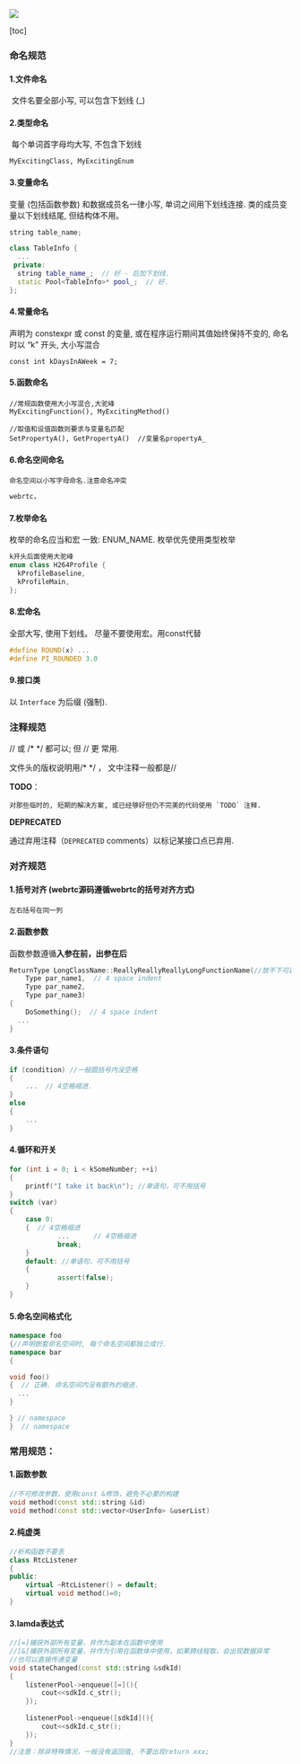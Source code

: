 ![](images\c++style.jpg)

[toc]

### 命名规范

#### 1.文件命名

​	文件名要全部小写, 可以包含下划线 (_) 

#### 2.类型命名

​	每个单词首字母均大写, 不包含下划线

```
MyExcitingClass, MyExcitingEnum
```

#### 3.变量命名

  变量 (包括函数参数) 和数据成员名一律小写, 单词之间用下划线连接. 
  类的成员变量以下划线结尾, 但结构体不用。

```c++
string table_name;

class TableInfo {
  ...
 private:
  string table_name_;  // 好 - 后加下划线.
  static Pool<TableInfo>* pool_;  // 好.
};
```

#### 4.常量命名

   声明为 constexpr 或 const 的变量, 或在程序运行期间其值始终保持不变的, 
   命名时以 “k” 开头, 大小写混合

```
const int kDaysInAWeek = 7;
```

#### 5.函数命名

```
//常规函数使用大小写混合,大驼峰
MyExcitingFunction(), MyExcitingMethod()

//取值和设值函数则要求与变量名匹配
SetPropertyA(), GetPropertyA()  //变量名propertyA_ 
```

#### 6.命名空间命名

  	命名空间以小写字母命名.注意命名冲突

```c++
webrtc， 
```

#### 7.枚举命名

枚举的命名应当和宏 一致:   ENUM_NAME.
枚举优先使用类型枚举

```c++
k开头后面使用大驼峰
enum class H264Profile {
  kProfileBaseline,
  kProfileMain,
};
```

#### 8.宏命名

全部大写, 使用下划线。 尽量不要使用宏。用const代替

```c++
#define ROUND(x) ...
#define PI_ROUNDED 3.0
```

#### 9.接口类

以 `Interface` 为后缀 (强制).

### 注释规范

// 或 /* */ 都可以;  但 // 更 常用. 

文件头的版权说明用/* */ ， 文中注释一般都是//

**TODO**：

 	对那些临时的, 短期的解决方案, 或已经够好但仍不完美的代码使用 `TODO` 注释.

 **DEPRECATED**

通过弃用注释（`DEPRECATED` comments）以标记某接口点已弃用.



### 对齐规范

#### 1.括号对齐 (webrtc源码遵循webrtc的括号对齐方式)

```
左右括号在同一列
```

#### 2.函数参数

函数参数遵循**入参在前，出参在后**

```c++
ReturnType LongClassName::ReallyReallyReallyLongFunctionName(//放不下可以对形参分行
    Type par_name1,  // 4 space indent
    Type par_name2,
    Type par_name3) 
{
    DoSomething();  // 4 space indent
  ...
}
```

#### 3.条件语句

```c++
if (condition) //一般圆括号内没空格
{  
    ...  // 4空格缩进.
} 
else 
{
    ...
}
```

#### 4.循环和开关

```c++
for (int i = 0; i < kSomeNumber; ++i) 
{
    printf("I take it back\n"); //单语句，可不用括号
}
switch (var) 
{
    case 0: 
  	{  // 4空格缩进
    		...      // 4空格缩进
    		break;
  	}
  	default: //单语句，可不用括号
  	{
    		assert(false);
  	}
}
```

#### 5.命名空间格式化

```C++
namespace foo 
{//声明嵌套命名空间时, 每个命名空间都独立成行.
namespace bar 
{

void foo() 
{  // 正确. 命名空间内没有额外的缩进.
  ...
}

} // namespace
}  // namespace
```

### 常用规范：

#### 1.函数参数

```c++
//不可修改参数，使用const &修饰，避免不必要的构建 
void method(const std::string &id) 
void method(const std::vector<UserInfo> &userList)
```

#### 2.纯虚类

```c++
//析构函数不要丢 
class RtcListener
{    
public:    
    virtual ~RtcListener() = default;        
    virtual void method()=0; 
}
```

#### 3.lamda表达式

```c++
//[=]捕获外部所有变量，并作为副本在函数中使用 
//[&]捕获外部所有变量，并作为引用在函数体中使用，如果跨线程取，会出现数据异常 
//也可以直接传递变量 
void stateChanged(const std::string &sdkId)
{    
    listenerPool->enqueue([=](){        
        cout<<sdkId.c_str();    
    });    
    
    listenerPool->enqueue([sdkId](){
        cout<<sdkId.c_str();    
    }); 
}
//注意：除非特殊情况，一般没有返回值, 不要出现return xxx;
```
